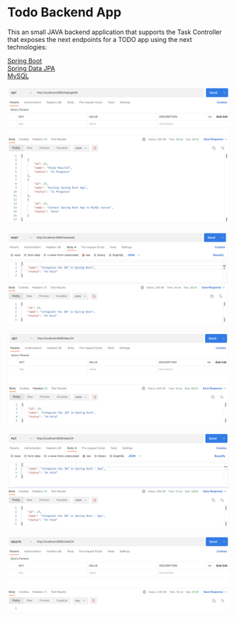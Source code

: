 # Todo Backend App

This an small JAVA backend application that supports the Task Controller that exposes the next endpoints for a TODO app using the next technologies:

[Spring Boot](https://spring.io/projects/spring-boot) \
[Spring Data JPA](https://spring.io/projects/spring-data-jpa) \
[MySQL](https://www.mysql.com/) 


![Get All Task](src/main/resources/static/endpoint-1.png)

![Add Task](src/main/resources/static/endpoint-2.png)

![Get Task](src/main/resources/static/endpoint-3.png)

![Update Task](src/main/resources/static/endpoint-4.png)

![Delete Task](src/main/resources/static/endpoint-5.png)